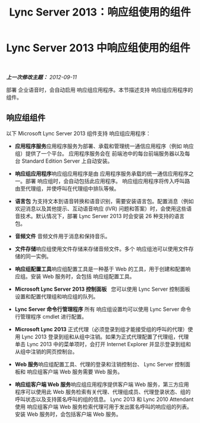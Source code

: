 ﻿---
title: Lync Server 2013：响应组使用的组件
TOCTitle: 响应组使用的组件
ms:assetid: 2b058785-47ca-43b7-b3de-6928a60dc685
ms:mtpsurl: https://technet.microsoft.com/zh-cn/library/Gg425768(v=OCS.15)
ms:contentKeyID: 49312336
ms.date: 05/19/2016
mtps_version: v=OCS.15
ms.translationtype: HT
---

# Lync Server 2013 中响应组使用的组件

 

_**上一次修改主题：** 2012-09-11_

部署 企业语音时，会自动启用 响应组应用程序。本节描述支持 响应组应用程序的组件。

## 响应组组件

以下 Microsoft Lync Server 2013 组件支持 响应组应用程序：

  - **应用程序服务**应用程序服务为部署、承载和管理统一通信应用程序（例如 响应组）提供了一个平台。 应用程序服务会在 前端池中的每台前端服务器以及每台 Standard Edition Server 上自动安装。

  - **响应组应用程序**响应组应用程序是由 应用程序服务承载的统一通信应用程序之一。部署 响应组时，会自动包括此应用程序。 响应组应用程序将传入呼叫路由至代理组，并使呼叫在代理组中排队等候。

  - **语言包** 为支持文本到语音转换和语音识别，需要安装语言包。配置消息（例如欢迎消息以及其他提示、互动语音响应 (IVR) 问题和答案）时，会使用这些语音技术。默认情况下，部署 Lync Server 2013 时会安装 26 种支持的语言包。

  - **音频文件** 音频文件用于消息和保持音乐。

  - **文件存储**响应组使用文件存储来存储音频文件。多个 响应组池可以使用文件存储的同一实例。

  - **响应组配置工具**响应组配置工具是一种基于 Web 的工具，用于创建和配置响应组。安装 Web 服务时，会包括 响应组配置工具。

  - **Microsoft Lync Server 2013 控制面板**   您可以使用 Lync Server 控制面板设置和配置代理组和响应组的队列。

  - **Lync Server 命令行管理程序** 所有 响应组设置均可以使用 Lync Server 命令行管理程序 cmdlet 进行配置。

  - **Microsoft Lync 2013** 正式代理（必须登录到组才能接受组的呼叫的代理）使用 Lync 2013 登录到组和从组中注销。如果为正式代理配置了代理组，代理单击 Lync 2013 中的菜单项时，会打开 Internet Explorer 并显示登录到组和从组中注销的网页控制台。

  - **Web 服务**响应组配置工具、代理的登录和注销控制台、 Lync Server 控制面板和 响应组客户端 Web 服务需要 Web 服务。

  - **响应组客户端 Web 服务**响应组应用程序提供客户端 Web 服务，第三方应用程序可以使用此 Web 服务检索有关代理、代理组成员、代理登录状态、组的呼叫状态以及支持匿名呼叫的组的信息。 Lync 2013 和 Lync 2010 Attendant 使用 响应组客户端 Web 服务检索代理可用于发出匿名呼叫的响应组的列表。安装 Web 服务时，会包括客户端 Web 服务。

